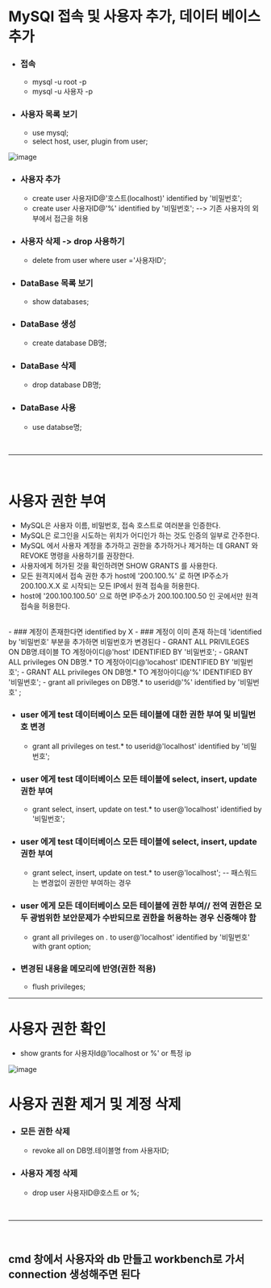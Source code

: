 # MySQl 접속 및 사용자 추가, 데이터 베이스 추가

- ### 접속
   - mysql -u root -p
   - mysql -u 사용자 -p

- ### 사용자 목록 보기
   - use mysql;
   - select host, user, plugin from user;

![image](https://user-images.githubusercontent.com/74396651/209483878-eeca57a3-ac12-4d1a-925f-a8018bd4eb46.png)


- ### 사용자 추가
   - create  user 사용자ID@'호스트(localhost)' identified by '비밀번호'; 
   - create  user 사용자ID@'%' identified by '비밀번호'; --> 기존 사용자의 외부에서 접근을 허용

- ### 사용자 삭제 -> drop 사용하기
   - delete from user where user ='사용자ID';

- ### DataBase 목록 보기
   - show databases;
   
- ### DataBase 생성
   - create database DB명;

- ### DataBase 삭제
   - drop database DB명;

- ### DataBase 사용
   - use databse명;

<br>
<hr>
<br>

# 사용자 권한 부여

- MySQL은 사용자 이름, 비밀번호, 접속 호스트로 여러분을 인증한다. 
- MySQL은 로그인을 시도하는 위치가 어디인가 하는 것도 인증의 일부로 간주한다.
- MySQL 에서 사용자 계정을 추가하고 권한을 추가하거나 제거하는 데 GRANT 와 REVOKE 명령을 사용하기를 권장한다. 
- 사용자에게 허가된 것을 확인하려면 SHOW GRANTS 를 사용한다.
- 모든 원격지에서 접속 권한 추가 host에 '200.100.%' 로 하면 IP주소가 200.100.X.X 로 시작되는 모든 IP에서 원격 접속을 허용한다.
- host에 '200.100.100.50' 으로 하면 IP주소가 200.100.100.50 인 곳에서만 원격 접속을 허용한다.

<br>
- ### 계정이 존재한다면 identified by X
- ### 계정이 이미 존재 하는데 'identified by '비밀번호' 부분을 추가하면 비밀번호가 변경된다
   - GRANT ALL PRIVILEGES ON DB명.테이블 TO 계정아이디@'host' IDENTIFIED BY '비밀번호';
   - GRANT ALL privileges ON DB명.* TO 계정아이디@'locahost' IDENTIFIED BY '비밀번호';
   - GRANT ALL privileges ON DB명.* TO 계정아이디@'%' IDENTIFIED BY '비밀번호';
   - grant all privileges on DB명.* to userid@'%' identified by '비밀번호' ; 


- ### user 에게 test 데이터베이스 모든 테이블에 대한 권한 부여 및 비밀번호 변경
  - grant all privileges on test.* to userid@'localhost' identified by '비밀번호';

- ### user 에게 test 데이터베이스 모든 테이블에 select, insert, update 권한 부여
   - grant select, insert, update on test.* to user@'localhost' identified by '비밀번호';

- ### user 에게 test 데이터베이스 모든 테이블에 select, insert, update 권한 부여
   - grant select, insert, update on test.* to user@'localhost';   -- 패스워드는 변경없이 권한만 부여하는 경우

- ### user 에게 모든 데이터베이스 모든 테이블에 권한 부여// 전역 권한은 모두 광범위한 보안문제가 수반되므로 권한을 허용하는 경우 신중해야 함
   - grant all privileges on *.* to user@'localhost' identified by '비밀번호' with grant option;

- ### 변경된 내용을 메모리에 반영(권한 적용)
   - flush privileges;     

<hr>

# 사용자 권한 확인
- show grants for 사용자Id@'localhost or %' or 특정 ip

![image](https://user-images.githubusercontent.com/74396651/209483870-6f410c47-e828-4807-99af-194607dc1b4f.png)


# 사용자 권환 제거 및 계정 삭제
- ### 모든 권한 삭제
   - revoke all on DB명.테이블명 from 사용자ID;

- ### 사용자 계정 삭제
   - drop user 사용자ID@호스트 or %;

<br>
<hr>
<br>


## cmd 창에서 사용자와 db 만들고 workbench로 가서 connection 생성해주면 된다

